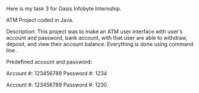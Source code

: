 
Here is my task 3 for Oasis Infobyte Internship.


ATM Project coded in Java.

Description: 
This project was to make an ATM user interface  with user's account and password, bank account, with that user are able to withdraw, deposit, and view their account balance. Everything is done using command line .

Predefined account and password:

Account #:  123456789
Password #: 1234

Account #: 123456789
Password #: 1230
